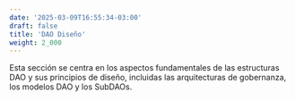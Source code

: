 ```yaml
---
date: '2025-03-09T16:55:34-03:00'
draft: false
title: 'DAO Diseño'
weight: 2_000
---
```


Esta sección se centra en los aspectos fundamentales de las estructuras DAO y sus principios de diseño, incluidas las arquitecturas de gobernanza, los modelos DAO y los SubDAOs.
